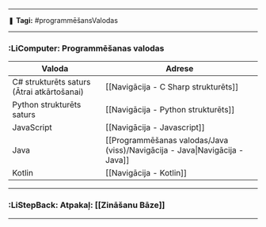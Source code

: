 ___

❚ **Tagi:** #programmēšansValodas

---
### :LiComputer: Programmēšanas valodas

| Valoda                                     | Adrese                                                                      |
| ------------------------------------------ | --------------------------------------------------------------------------- |
| C# strukturēts saturs (Ātrai atkārtošanai) | [[Navigācija - C Sharp strukturēts]]                                        |
| Python strukturēts saturs                  | [[Navigācija - Python strukturēts]]                                         |
| JavaScript                                 | [[Navigācija - Javascript]]                                                 |
| Java                                       | [[Programmēšanas valodas/Java (viss)/Navigācija - Java\|Navigācija - Java]] |
| Kotlin                                     | [[Navigācija - Kotlin]]                                                     |

---
### :LiStepBack: Atpakaļ: [[Zināšanu Bāze]]

___
